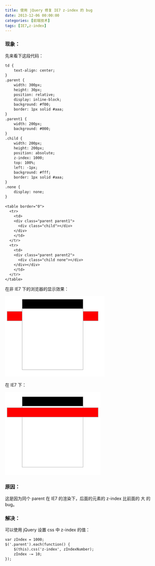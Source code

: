 ```yaml
---
title: 使用 jQuery 修复 IE7 z-index 的 bug
date: 2013-12-06 00:00:00
categories: [前端技术]
tags: [IE7,z-index]
---
```


### 现象：

先来看下这段代码：

```
td {
	text-align: center;
}
.parent {
	width: 300px;
	height: 30px;
	position: relative;
	display: inline-block;
	background: #f00;
	border: 1px solid #aaa;
}
.parent1 {
	width: 200px;
	background: #000;
}
.child {
	width: 200px;
	height: 200px;
	position: absolute;
	z-index: 1000;
	top: 100%;
	left: -1px;
	background: #fff;
	border: 1px solid #aaa;
}
.none {
	display: none;
}

<table border="0">
  <tr>
    <td>
    <div class="parent parent1">
      <div class="child"></div>
    </div>
    </td>
  </tr>
  <tr>
    <td>
    <div class="parent parent2">
      <div class="child none"></div>
    </div></div>
    </td>
  </tr>
</table>
```

在非 IE7 下的浏览器的显示效果：

![](/2013/12/06/1.png)

在 IE7 下：

![](/2013/12/06/2.png)

### 原因：

这是因为同个 parent 在 IE7 的渲染下，后面的元素的 z-index 比前面的 大 的 bug。

### 解决：

可以使用 jQuery 设置 css 中 z-index 的值：

```
var zIndex = 1000;
$('.parent').each(function() {
	$(this).css('z-index', zIndexNumber);
	zIndex -= 10;
});
```
